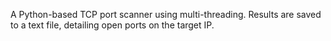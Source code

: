 A Python-based TCP port scanner using multi-threading. Results are saved to a text file, detailing open ports on the target IP.
